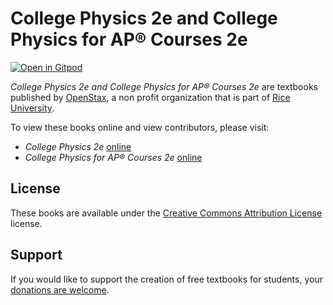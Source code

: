 # College Physics 2e and College Physics for AP® Courses 2e

[![Open in Gitpod](https://gitpod.io/button/open-in-gitpod.svg)](https://gitpod.io/from-referrer/)

_College Physics 2e and College Physics for AP® Courses 2e_ are textbooks published by [OpenStax](https://openstax.org/), a non profit organization that is part of [Rice University](https://www.rice.edu/).

To view these books online and view contributors, please visit:
- _College Physics 2e_ [online](https://openstax.org/details/books/college-physics-2e)
- _College Physics for AP® Courses 2e_ [online](https://openstax.org/details/books/college-physics-ap-courses-2e)

## License
These books are available under the [Creative Commons Attribution License](./LICENSE) license.

## Support
If you would like to support the creation of free textbooks for students, your [donations are welcome](https://riceconnect.rice.edu/donation/support-openstax-banner).
